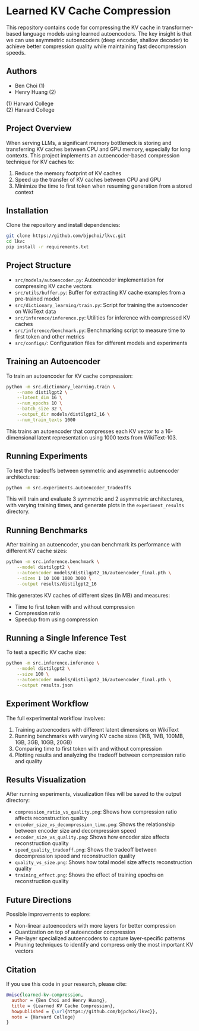 # Learned KV Cache Compression

This repository contains code for compressing the KV cache in transformer-based language models using learned autoencoders. The key insight is that we can use asymmetric autoencoders (deep encoder, shallow decoder) to achieve better compression quality while maintaining fast decompression speeds.

## Authors

- Ben Choi (1)
- Henry Huang (2)

(1) Harvard College  
(2) Harvard College

## Project Overview

When serving LLMs, a significant memory bottleneck is storing and transferring KV caches between CPU and GPU memory, especially for long contexts. This project implements an autoencoder-based compression technique for KV caches to:

1. Reduce the memory footprint of KV caches
2. Speed up the transfer of KV caches between CPU and GPU
3. Minimize the time to first token when resuming generation from a stored context

## Installation

Clone the repository and install dependencies:

```bash
git clone https://github.com/bjpchoi/lkvc.git
cd lkvc
pip install -r requirements.txt
```

## Project Structure

- `src/models/autoencoder.py`: Autoencoder implementation for compressing KV cache vectors
- `src/utils/buffer.py`: Buffer for extracting KV cache examples from a pre-trained model
- `src/dictionary_learning/train.py`: Script for training the autoencoder on WikiText data
- `src/inference/inference.py`: Utilities for inference with compressed KV caches
- `src/inference/benchmark.py`: Benchmarking script to measure time to first token and other metrics
- `src/configs/`: Configuration files for different models and experiments

## Training an Autoencoder

To train an autoencoder for KV cache compression:

```bash
python -m src.dictionary_learning.train \
    --name distilgpt2 \
    --latent_dim 16 \
    --num_epochs 10 \
    --batch_size 32 \
    --output_dir models/distilgpt2_16 \
    --num_train_texts 1000
```

This trains an autoencoder that compresses each KV vector to a 16-dimensional latent representation using 1000 texts from WikiText-103.

## Running Experiments

To test the tradeoffs between symmetric and asymmetric autoencoder architectures:

```bash
python -m src.experiments.autoencoder_tradeoffs
```

This will train and evaluate 3 symmetric and 2 asymmetric architectures, with varying training times, and generate plots in the `experiment_results` directory.

## Running Benchmarks

After training an autoencoder, you can benchmark its performance with different KV cache sizes:

```bash
python -m src.inference.benchmark \
    --model distilgpt2 \
    --autoencoder models/distilgpt2_16/autoencoder_final.pth \
    --sizes 1 10 100 1000 3000 \
    --output results/distilgpt2_16
```

This generates KV caches of different sizes (in MB) and measures:
- Time to first token with and without compression
- Compression ratio
- Speedup from using compression

## Running a Single Inference Test

To test a specific KV cache size:

```bash
python -m src.inference.inference \
    --model distilgpt2 \
    --size 100 \
    --autoencoder models/distilgpt2_16/autoencoder_final.pth \
    --output results.json
```

## Experiment Workflow

The full experimental workflow involves:

1. Training autoencoders with different latent dimensions on WikiText
2. Running benchmarks with varying KV cache sizes (1KB, 1MB, 100MB, 1GB, 3GB, 10GB, 20GB)
3. Comparing time to first token with and without compression
4. Plotting results and analyzing the tradeoff between compression ratio and quality

## Results Visualization

After running experiments, visualization files will be saved to the output directory:
- `compression_ratio_vs_quality.png`: Shows how compression ratio affects reconstruction quality
- `encoder_size_vs_decompression_time.png`: Shows the relationship between encoder size and decompression speed
- `encoder_size_vs_quality.png`: Shows how encoder size affects reconstruction quality
- `speed_quality_tradeoff.png`: Shows the tradeoff between decompression speed and reconstruction quality
- `quality_vs_size.png`: Shows how total model size affects reconstruction quality
- `training_effect.png`: Shows the effect of training epochs on reconstruction quality

## Future Directions

Possible improvements to explore:
- Non-linear autoencoders with more layers for better compression
- Quantization on top of autoencoder compression
- Per-layer specialized autoencoders to capture layer-specific patterns
- Pruning techniques to identify and compress only the most important KV vectors

## Citation

If you use this code in your research, please cite:

```bibtex
@misc{learned-kv-compression,
  author = {Ben Choi and Henry Huang},
  title = {Learned KV Cache Compression},
  howpublished = {\url{https://github.com/bjpchoi/lkvc}},
  note = {Harvard College}
}
```
